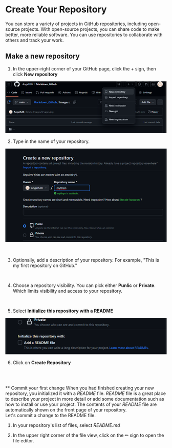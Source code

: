 # Create Your Repository 

You can store a variety of projects in GitHub repositories, including open-source projects. With open-source projects, you can share code to make better, more reliable software. You can use repositories to collaborate with others and track your work. 

## Make a new repository 

1. In the upper-right corner of your GitHub page, click the + sign, then click **New repository** 

![](https://github.com/AngelS28/Markdown_Github/blob/main/Images/newRepo.png)

2. Type in the name of your repository.

![](https://github.com/AngelS28/Markdown_Github/blob/main/Images/nameRepo.png)

<br />

3. Optionally, add a description of your repository. For example, "This is my first repository on GitHub."
<br />

4. Choose a repository visibility. You can pick either **Punlic** or **Private**. Which limits visibility and access to your repository. <br />
<br />

5. Select **Initialize this repository with a README** 

![](https://github.com/AngelS28/Markdown_Github/blob/main/Images/README.png)

6. Click on **Create Repository**
<br />
<br />

** Commit your first change 
When you had finished creating your new repository, you initialized it with a *README* file. *README* file is a great place to describe your project in more detail or add some documentation such as how to install or use your project. The contents of your *README* file are automatically shown on the front page of your repository.
<br />
Let's commit a change to the README file. 
<br />

1. In your repository's list of files, select *README.md*


2. In the upper right corner of the file view, click on the  ✏ sign to open the file editor.

 

